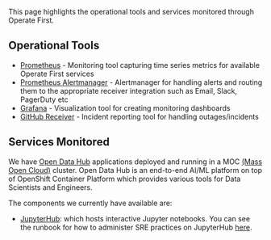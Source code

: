 This page highlights the operational tools and services monitored through Operate First.

## Operational Tools

* [Prometheus](https://prometheus.io/) - Monitoring tool capturing time series metrics for available Operate First services
* [Prometheus Alertmanager](https://prometheus.io/docs/alerting/latest/alertmanager/) - Alertmanager for handling alerts and routing them to the appropriate receiver integration such as Email, Slack, PagerDuty etc
* [Grafana](https://grafana.com/) - Visualization tool for creating monitoring dashboards
* [GitHub Receiver](https://github.com/m-lab/alertmanager-github-receiver) - Incident reporting tool for handling outages/incidents

## Services Monitored

We have [Open Data Hub](https://opendatahub.io/) applications deployed and running in a MOC [(Mass Open Cloud)](https://massopen.cloud/) cluster. Open Data Hub is an end-to-end AI/ML platform on top of OpenShift Container Platform which provides various tools for Data Scientists and Engineers.

The components we currently have available are:
* [JupyterHub](https://jupyterhub-opf-jupyterhub.apps.smaug.na.operate-first.cloud/login): which hosts interactive Jupyter notebooks. You can see the runbook for how to administer SRE practices on JupyterHub [here](https://www.operate-first.cloud/users/sre/runbooks/jupyterhub.md).
